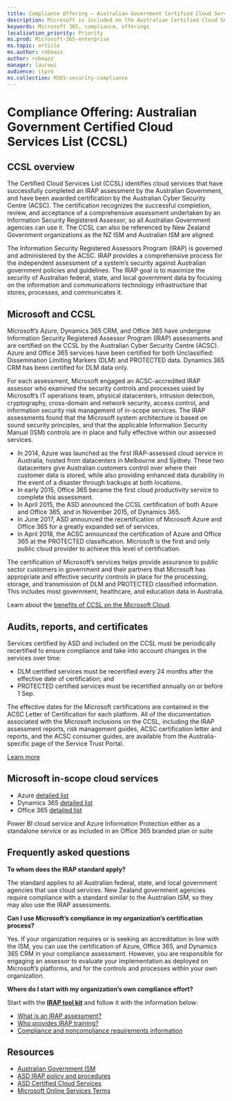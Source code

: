 ```yaml
---
title: Compliance Offering — Australian Government Certified Cloud Services List (CCSL)
description: Microsoft is included on the Australian Certified Cloud Services List for both Unclassified Dissemination Limiting Markers (DLM) and PROTECTED data based on an IRAP assessment and certification by the Australian Cyber Security Centre (ACSC).
keywords: Microsoft 365, compliance, offerings
localization_priority: Priority
ms.prod: Microsoft-365-enterprise
ms.topic: article
ms.author: robmazz
author: robmazz
manager: laurawi
audience: itpro
ms.collection: M365-security-compliance
---
```


# Compliance Offering: Australian Government Certified Cloud Services List (CCSL)

## CCSL overview

The Certified Cloud Services List (CCSL) identifies cloud services that have successfully completed an IRAP assessment by the Australian Government, and have been awarded certification by the Australian Cyber Security Centre (ACSC). The certification recognizes the successful completion, review, and acceptance of a comprehensive assessment undertaken by an Information Security Registered Assessor, so all Australian Government agencies can use it. The CCSL can also be referenced by New Zealand Government organizations as the NZ ISM and Australian ISM are aligned.

The Information Security Registered Assessors Program (IRAP) is governed and administered by the ACSC. IRAP provides a comprehensive process for the independent assessment of a system’s security against Australian government policies and guidelines. The IRAP goal is to maximize the security of Australian federal, state, and local government data by focusing on the information and communications technology infrastructure that stores, processes, and communicates it.

## Microsoft and CCSL

Microsoft’s Azure, Dynamics 365 CRM, and Office 365 have undergone Information Security Registered Assessor Program (IRAP) assessments and are certified on the CCSL by the Australian Cyber Security Centre (ACSC). Azure and Office 365 services have been certified for both Unclassified: Dissemination Limiting Markers (DLM) and PROTECTED data. Dynamics 365 CRM has been certified for DLM data only.

For each assessment, Microsoft engaged an ACSC-accredited IRAP assessor who examined the security controls and processes used by Microsoft’s IT operations team, physical datacenters, intrusion detection, cryptography, cross-domain and network security, access control, and information security risk management of in-scope services. The IRAP assessments found that the Microsoft system architecture is based on sound security principles, and that the applicable Information Security Manual (ISM) controls are in place and fully effective within our assessed services.

- In 2014, Azure was launched as the first IRAP-assessed cloud service in Australia, hosted from datacenters in Melbourne and Sydney. These two datacenters give Australian customers control over where their customer data is stored, while also providing enhanced data durability in the event of a disaster through backups at both locations.
- In early 2015, Office 365 became the first cloud productivity service to complete this assessment.
- In April 2015, the ASD announced the CCSL certification of both Azure and Office 365, and in November 2015, of Dynamics 365.
- In June 2017, ASD announced the recertification of Microsoft Azure and Office 365 for a greatly expanded set of services.
- In April 2018, the ACSC announced the certification of Azure and Office 365 at the PROTECTED classification. Microsoft is the first and only public cloud provider to achieve this level of certification.

The certification of Microsoft’s services helps provide assurance to public sector customers in government and their partners that Microsoft has appropriate and effective security controls in place for the processing, storage, and transmission of DLM and PROTECTED classified information. This includes most government, healthcare, and education data in Australia.

Learn about the [benefits of CCSL on the Microsoft Cloud](https://go.microsoft.com/fwlink/p/?linkid=2086844).

## Audits, reports, and certificates

Services certified by ASD and included on the CCSL must be periodically recertified to ensure compliance and take into account changes in the services over time:

- DLM certified services must be recertified every 24 months after the effective date of certification; and
- PROTECTED certified services must be recertified annually on or before 1 Sep.

The effective dates for the Microsoft certifications are contained in the ACSC Letter of Certification for each platform. All of the documentation associated with the Microsoft inclusions on the CCSL, including the IRAP assessment reports, risk management guides, ACSC certification letter and reports, and the ACSC consumer guides, are available from the Australia-specific page of the Service Trust Portal.

[Learn more](https://go.microsoft.com/fwlink/p/?LinkID=2079423)

## Microsoft in-scope cloud services

- Azure [detailed list](https://aka.ms/AzureCompliance)
- Dynamics 365 [detailed list](https://aka.ms/d365-compliance-list)
- Office 365 [detailed list](https://go.microsoft.com/fwlink/p/?LinkID=2077751)

Power BI cloud service and Azure Information Protection either as a standalone service or as included in an Office 365 branded plan or suite

## Frequently asked questions

**To whom does the IRAP standard apply?**

The standard applies to all Australian federal, state, and local government agencies that use cloud services. New Zealand government agencies require compliance with a standard similar to the Australian ISM, so they may also use the IRAP assessments.

**Can I use Microsoft’s compliance in my organization’s certification process?**

Yes. If your organization requires or is seeking an accreditation in line with the ISM, you can use the certification of Azure, Office 365, and Dynamics 365 CRM in your compliance assessment. However, you are responsible for engaging an assessor to evaluate your implementation as deployed on Microsoft’s platforms, and for the controls and processes within your own organization.

**Where do I start with my organization’s own compliance effort?**

Start with the [**IRAP tool kit**](http://www.asd.gov.au/infosec/irap/toolkit.htm) and follow it with the information below:

- [What is an IRAP assessment?](http://www.asd.gov.au/infosec/irap/irap_assessments.htm)
- [Who provides IRAP training?](http://www.asd.gov.au/infosec/irap/training.htm)
- [Compliance and noncompliance requirements information](http://www.asd.gov.au/infosec/irap/compliance.htm)

## Resources

- [Australian Government ISM](http://www.asd.gov.au/infosec/ism/index.htm)
- [ASD IRAP policy and procedures](http://aka.ms/irap-policy)
- [ASD Certified Cloud Services](http://www.asd.gov.au/infosec/irap/certified_clouds.htm)
- [Microsoft Online Services Terms](http://aka.ms/Online-Services-Terms)
